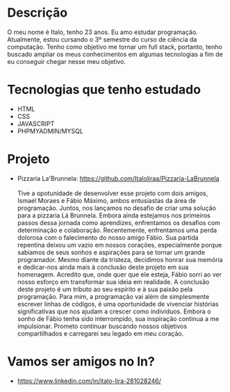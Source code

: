 # Descrição

O meu nome é Italo, tenho 23 anos. Eu amo estudar programação. Atualmente, estou cursando o 3º semestre do curso de ciência da computação. 
Tenho como objetivo me tornar um full stack, portanto, tenho buscado ampliar os meus conhecimentos em algumas tecnologias a fim de eu conseguir chegar nesse meu objetivo.

# Tecnologias que tenho estudado

* HTML
* CSS
* JAVASCRIPT
* PHPMYADMIN/MYSQL

# Projeto

* Pizzaria La'Brunnela: https://github.com/Italoliraa/Pizzaria-LaBrunnela
  <br>
  <br>
Tive a opotunidade de desenvolver esse projeto com dois amigos, Ismael Moraes e Fábio Máximo, ambos entusiastas da área de programação. Juntos, nos lançamos no desafio de criar uma solução para a pizzaria Lá Brunnela. Embora ainda estejamos nos primeiros passos dessa jornada como aprendizes, enfrentamos os desafios com determinação e colaboração. 
Recentemente, enfrentamos uma perda dolorosa com o falecimento do nosso amigo Fábio. Sua partida repentina deixou um vazio em nossos corações, especialmente porque sabíamos de seus sonhos e aspirações para se tornar um grande programador. Mesmo diante da tristeza, decidimos honrar sua memória e dedicar-nos ainda mais à conclusão deste projeto em sua homenagem.
Acredito que, onde quer que ele esteja, Fábio sorri ao ver nosso esforço em transformar sua ideia em realidade. A conclusão deste projeto é um tributo ao seu espírito e à sua paixão pela programação. Para mim, a programação vai além de simplesmente escrever linhas de códigos, é uma oportunidade de vivenciar histórias significativas que nos ajudam a crescer como indivíduos.
Embora o sonho de Fábio tenha sido interrompido, sua inspiração continua a me impulsionar. Prometo continuar buscando nossos objetivos compartilhados e carregarei seu legado em meu coração.

# Vamos ser amigos no ln? 

* https://www.linkedin.com/in/italo-lira-281028246/
